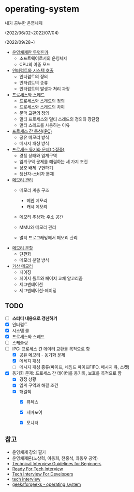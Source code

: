 # operating-system

내가 공부한 운영체제

(2022/06/02~2022/07/04)

(2022/09/28~)



- [운영체제란 무엇인가](https://github.com/leegwae/operating-system/blob/main/Operating%20System%20Basics.md)
  - 소프트웨어로서의 운영체제
  - CPU의 이중 모드
- [인터럽트와 시스템 호출](https://github.com/leegwae/operating-system/blob/main/Interrupt%20and%20System%20Call.md)
  - 인터럽트의 정의
  - 인터럽트의 종류
  - 인터럽트의 발생과 처리 과정
- [프로세스와 스레드](https://github.com/leegwae/operating-system/blob/main/Process%20and%20Thread.md)
  - 프로세스와 스레드의 정의
  - 프로세스와 스레드의 차이
  - 문맥 교환의 정의
  - 멀티 프로세스와 멀티 스레드의 정의와 장단점
  - 멀티 스레드를 사용하는 이유
- [프로세스 간 통신(IPC)](https://github.com/leegwae/operating-system/blob/main/IPC.md)
  - 공유 메모리 방식
  - 메시지 패싱 방식
- [프로세스 동기화 문제(수정중)](https://github.com/leegwae/operating-system/blob/main/Process%20Synchronization.md)
  - 경쟁 상태와 임계구역
  - 임계구역 문제를 해결하는 세 가지 조건
  - 상호 배제 구현하기
  - 생산자-소비자 문제
- [메모리 관리](https://github.com/leegwae/operating-system/blob/main/Memory%20Basics.md)
  - 메모리 계층 구조
    - 메인 메모리
    - 캐시 메모리

  - 메모리 추상화: 주소 공간
  - MMU와 메모리 관리
  - 멀티 프로그래밍에서 메모리 관리
- [메모리 분할](https://github.com/leegwae/operating-system/blob/main/Memory%20Partitioning.md)
  - 단편화
  - 메모리 분할 방식
- [가상 메모리](https://github.com/leegwae/operating-system/blob/main/Virtual%20Memory.md)
  - 페이징
  - 페이지 폴트와 페이지 교체 알고리즘
  - 세그멘테이션
  - 세그멘테이션-페이징




## TODO

- [ ] **스터디 내용으로 갱신하기**
- [x] 인터럽트
- [x] 시스템 콜
- [x] 프로세스와 스레드
- [ ] 스케줄링
- [ ] IPC: 프로세스 간 데이터 교환을 목적으로 함
  - [x] 공유 메모리 - 동기화 문제
  - [x] 메세지 패싱
  - [ ] 메시지 패싱 종류(파이프, 네임드 파이프FIFO, 메시지 큐, 소켓)
- [x] 동기화 문제: 프로세스 간 데이터를 동기화, 보호를 목적으로 함
  - [x] 경쟁 상황
  - [x] 임계 구역과 해결 조건
  - [x] 해결책
    - [x] 뮤텍스
    - [x] 세마포어
    - [x] 모니터




## 참고

- 운영체제 강의 필기
- 운영체제론(노상혁, 이동희, 천홍석, 최동우 공역)
- [Technical Interview Guidelines for Beginners](https://github.com/JaeYeopHan/Interview_Question_for_Beginner)
- [Ready For Tech Interview](https://github.com/WooVictory/Ready-For-Tech-Interview)
- [Tech Interview For Developers](https://github.com/gyoogle/tech-interview-for-developer)
- [tech interview](https://github.com/WeareSoft/tech-interview)
- [geeksforgeeks - operating system](https://www.geeksforgeeks.org/operating-systems/?ref=lbp)

